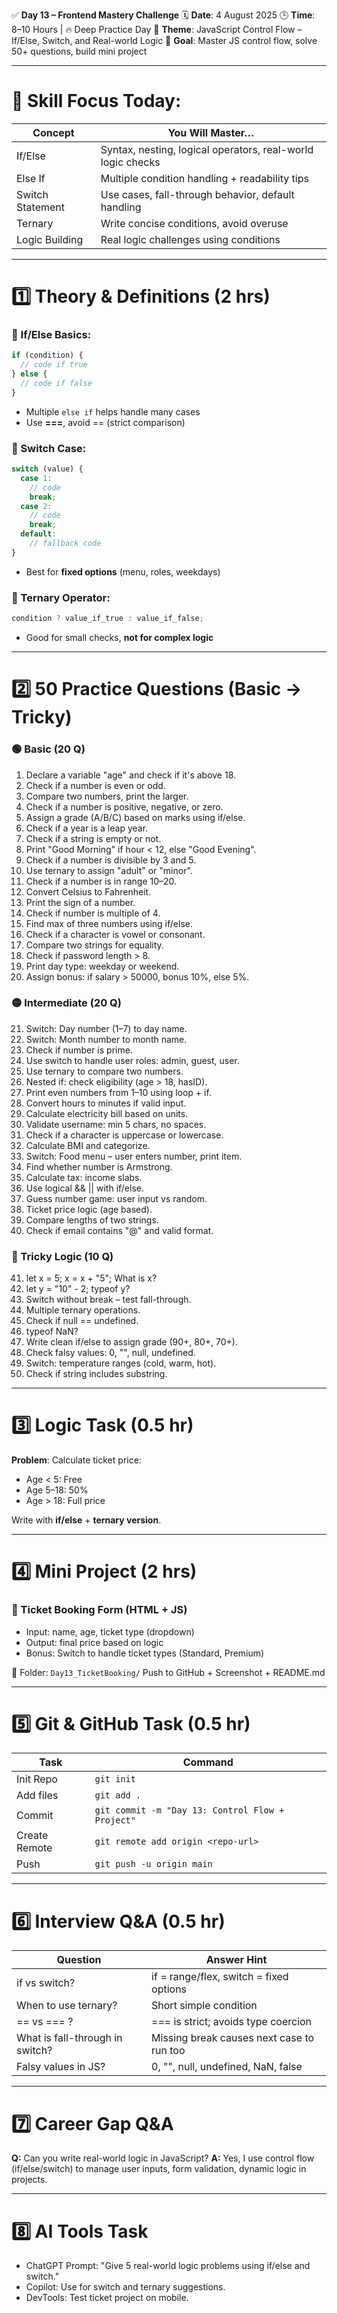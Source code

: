 ✅ **Day 13 – Frontend Mastery Challenge**
🗓️ **Date**: 4 August 2025
🕒 **Time**: 8–10 Hours | 🔥 Deep Practice Day
🌟 **Theme**: JavaScript Control Flow – If/Else, Switch, and Real-world Logic
🌟 **Goal**: Master JS control flow, solve 50+ questions, build mini project

---

# 📑 Skill Focus Today:

| Concept          | You Will Master…                                            |
| ---------------- | ----------------------------------------------------------- |
| If/Else          | Syntax, nesting, logical operators, real-world logic checks |
| Else If          | Multiple condition handling + readability tips              |
| Switch Statement | Use cases, fall-through behavior, default handling          |
| Ternary          | Write concise conditions, avoid overuse                     |
| Logic Building   | Real logic challenges using conditions                      |

---

# 1️⃣ Theory & Definitions (2 hrs)

### 🔹 If/Else Basics:

```js
if (condition) {
  // code if true
} else {
  // code if false
}
```

* Multiple `else if` helps handle many cases
* Use **===**, avoid == (strict comparison)

### 🔹 Switch Case:

```js
switch (value) {
  case 1:
    // code
    break;
  case 2:
    // code
    break;
  default:
    // fallback code
}
```

* Best for **fixed options** (menu, roles, weekdays)

### 🔹 Ternary Operator:

```js
condition ? value_if_true : value_if_false;
```

* Good for small checks, **not for complex logic**

---

# 2️⃣ 50 Practice Questions (Basic → Tricky)

### 🟢 Basic (20 Q)

1. Declare a variable "age" and check if it's above 18.
2. Check if a number is even or odd.
3. Compare two numbers, print the larger.
4. Check if a number is positive, negative, or zero.
5. Assign a grade (A/B/C) based on marks using if/else.
6. Check if a year is a leap year.
7. Check if a string is empty or not.
8. Print "Good Morning" if hour < 12, else "Good Evening".
9. Check if a number is divisible by 3 and 5.
10. Use ternary to assign "adult" or "minor".
11. Check if a number is in range 10–20.
12. Convert Celsius to Fahrenheit.
13. Print the sign of a number.
14. Check if number is multiple of 4.
15. Find max of three numbers using if/else.
16. Check if a character is vowel or consonant.
17. Compare two strings for equality.
18. Check if password length > 8.
19. Print day type: weekday or weekend.
20. Assign bonus: if salary > 50000, bonus 10%, else 5%.

### 🟡 Intermediate (20 Q)

21. Switch: Day number (1–7) to day name.
22. Switch: Month number to month name.
23. Check if number is prime.
24. Use switch to handle user roles: admin, guest, user.
25. Use ternary to compare two numbers.
26. Nested if: check eligibility (age > 18, hasID).
27. Print even numbers from 1–10 using loop + if.
28. Convert hours to minutes if valid input.
29. Calculate electricity bill based on units.
30. Validate username: min 5 chars, no spaces.
31. Check if a character is uppercase or lowercase.
32. Calculate BMI and categorize.
33. Switch: Food menu – user enters number, print item.
34. Find whether number is Armstrong.
35. Calculate tax: income slabs.
36. Use logical && || with if/else.
37. Guess number game: user input vs random.
38. Ticket price logic (age based).
39. Compare lengths of two strings.
40. Check if email contains "@" and valid format.

### 🔴 Tricky Logic (10 Q)

41. let x = 5; x = x + "5"; What is x?
42. let y = "10" - 2; typeof y?
43. Switch without break – test fall-through.
44. Multiple ternary operations.
45. Check if null == undefined.
46. typeof NaN?
47. Write clean if/else to assign grade (90+, 80+, 70+).
48. Check falsy values: 0, "", null, undefined.
49. Switch: temperature ranges (cold, warm, hot).
50. Check if string includes substring.

---

# 3️⃣ Logic Task (0.5 hr)

**Problem**: Calculate ticket price:

* Age < 5: Free
* Age 5–18: 50%
* Age > 18: Full price

Write with **if/else** + **ternary version**.

---

# 4️⃣ Mini Project (2 hrs)

### 🌟 Ticket Booking Form (HTML + JS)

* Input: name, age, ticket type (dropdown)
* Output: final price based on logic
* Bonus: Switch to handle ticket types (Standard, Premium)

📂 Folder: `Day13_TicketBooking/`
Push to GitHub + Screenshot + README.md

---

# 5️⃣ Git & GitHub Task (0.5 hr)

| Task          | Command                                          |
| ------------- | ------------------------------------------------ |
| Init Repo     | `git init`                                       |
| Add files     | `git add .`                                      |
| Commit        | `git commit -m "Day 13: Control Flow + Project"` |
| Create Remote | `git remote add origin <repo-url>`               |
| Push          | `git push -u origin main`                        |

---

# 6️⃣ Interview Q\&A (0.5 hr)

| Question                        | Answer Hint                               |
| ------------------------------- | ----------------------------------------- |
| if vs switch?                   | if = range/flex, switch = fixed options   |
| When to use ternary?            | Short simple condition                    |
| == vs === ?                     | === is strict; avoids type coercion       |
| What is fall-through in switch? | Missing break causes next case to run too |
| Falsy values in JS?             | 0, "", null, undefined, NaN, false        |

---

# 7️⃣ Career Gap Q\&A

**Q:** Can you write real-world logic in JavaScript?
**A:** Yes, I use control flow (if/else/switch) to manage user inputs, form validation, dynamic logic in projects.

---

# 8️⃣ AI Tools Task

* ChatGPT Prompt: "Give 5 real-world logic problems using if/else and switch."
* Copilot: Use for switch and ternary suggestions.
* DevTools: Test ticket project on mobile.


